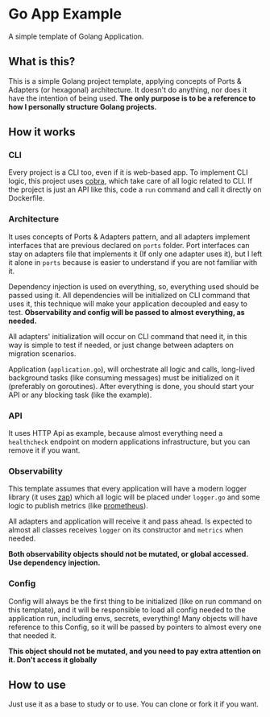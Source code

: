 Go App Example
=======

A simple template of Golang Application.

## What is this?

This is a simple Golang project template, applying concepts of Ports & Adapters (or hexagonal) architecture. It doesn't do anything, nor does it have the intention of being used. **The only purpose is to be a reference to how I personally structure Golang projects.** 

## How it works

### CLI

Every project is a CLI too, even if it is web-based app. To implement CLI logic, this project uses [cobra](https://github.com/spf13/cobra), which take care of all logic related to CLI. If the project is just an API like this, code a `run` command and call it directly on Dockerfile. 

### Architecture

It uses concepts of Ports & Adapters pattern, and all adapters implement interfaces that are previous declared on `ports` folder. Port interfaces can stay on adapters file that implements it (If only one adapter uses it), but I left it alone in `ports` because is easier to understand if you are not familiar with it.

Dependency injection is used on everything, so, everything used should be passed using it. All dependencies will be initialized on CLI command that uses it, this technique will make your application decoupled and easy to test. **Observability and config will be passed to almost everything, as needed.**

All adapters' initialization will occur on CLI command that need it, in this way is simple to test if needed, or just change between adapters on migration scenarios.

Application (`application.go`), will orchestrate all logic and calls, long-lived background tasks (like consuming messages) must be initialized on it (preferably on goroutines). After everything is done, you should start your API or any blocking task (like the example).

### API

It uses HTTP Api as example, because almost everything need a `healthcheck` endpoint on modern applications infrastructure, but you can remove it if you want.

### Observability 

This template assumes that every application will have a modern logger library (it uses [zap](https://github.com/uber-go/zap)) which all logic will be placed under `logger.go` and some logic to publish metrics (like [prometheus](https://github.com/prometheus/client_golang)).

All adapters and application will receive it and pass ahead. Is expected to almost all classes receives `logger` on its constructor and `metrics` when needed.

**Both observability objects should not be mutated, or global accessed. Use dependency injection.**

### Config

Config will always be the first thing to be initialized (like on run command on this template), and it will be responsible to load all config needed to the application run, including envs, secrets, everything! Many objects will have reference to this Config, so it will be passed by pointers to almost every one that needed it. 

**This object should not be mutated, and you need to pay extra attention on it. Don't access it globally**  

## How to use 

Just use it as a base to study or to use. You can clone or fork it if you want.